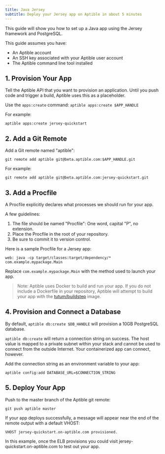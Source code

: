```yaml
---
title: Java Jersey
subtitle: Deploy your Jersey app on Aptible in about 5 minutes
---
```


This guide will show you how to set up a Java app using the Jersey framework and PostgreSQL.

This guide assumes you have:

- An Aptible account
- An SSH key associated with your Aptible user account
- The Aptible command line tool installed

## 1. Provision Your App

Tell the Aptible API that you want to provision an application. Until you push code and trigger a build, Aptible uses this as a placeholder.

Use the `apps:create` command: `aptible apps:create $APP_HANDLE`

For example:

    aptible apps:create jersey-quickstart

## 2. Add a Git Remote

Add a Git remote named "aptible":

    git remote add aptible git@beta.aptible.com:$APP_HANDLE.git

For example:

    git remote add aptible git@beta.aptible.com:jersey-quickstart.git

## 3. Add a Procfile

A Procfile explicitly declares what processes we should run for your app.

A few guidelines:

1. The file should be named "Procfile": One word, capital "P", no extension.
2. Place the Procfile in the root of your repository.
3. Be sure to commit it to version control.

Here is a sample Procfile for a Jersey app:

    web: java -cp target/classes:target/dependency/* com.example.mypackage.Main

Replace `com.example.mypackage.Main` with the method used to launch your app.

> Note: Aptible uses Docker to build and run your app. If you do not include a Dockerfile in your repository, Aptible will attempt to build your app with the [tutum/buildstep](https://registry.hub.docker.com/u/tutum/buildstep/) image.

## 4. Provision and Connect a Database

By default, `aptible db:create $DB_HANDLE` will provision a 10GB PostgreSQL database.

`aptible db:create` will return a connection string on success. The host value is mapped to a private subnet within your stack and cannot be used to connect from the outside Internet. Your containerized app can connect, however.

Add the connection string as an environment variable to your app:

    aptible config:add DATABASE_URL=$CONNECTION_STRING

## 5. Deploy Your App

Push to the master branch of the Aptible git remote:

    git push aptible master

If your app deploys successfully, a message will appear near the end of the remote output with a default VHOST:

    VHOST jersey-quickstart.on-aptible.com provisioned.

In this example, once the ELB provisions you could visit jersey-quickstart.on-aptible.com to test out your app.
